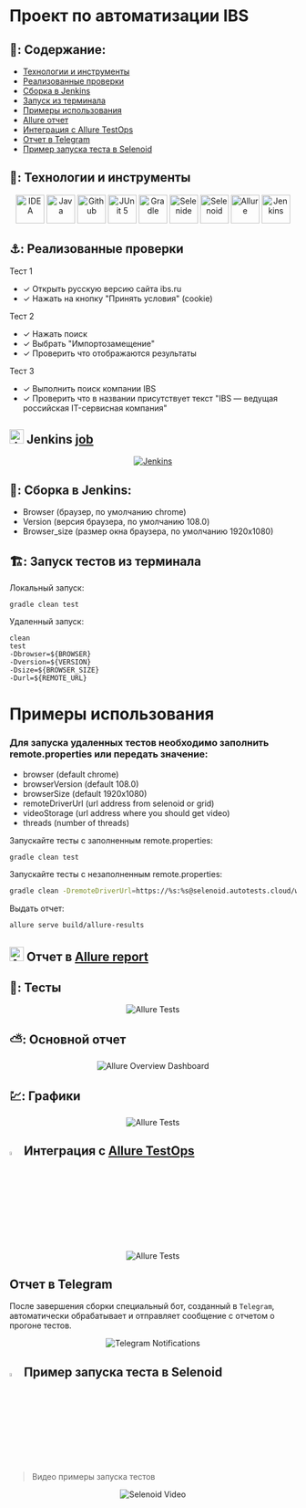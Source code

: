 # Проект по автоматизации IBS


## 🚀: Содержание:

- [Технологии и инструменты](#earth_africa-технологии-и-инструменты)
- [Реализованные проверки](#earth_africa-Реализованные-проверки)
- [Сборка в Jenkins](#earth_africa-Jenkins-job)
- [Запуск из терминала](#earth_africa-Запуск-тестов-из-терминала)
- [Примеры использования](#earth_africa-Allure-отчет)
- [Allure отчет](#earth_africa-Allure-отчет)
- [Интеграция с Allure TestOps](#-интеграция-с-allure-testops)
- [Отчет в Telegram](#earth_africa-Уведомление-в-Telegram-при-помощи-бота)
- [Пример запуска теста в Selenoid](#earth_africa-Примеры-видео-о-прохождении-тестов)

## 🧰: Технологии и инструменты

<p align="center">
<a href="https://www.jetbrains.com/idea/"><img src="image/logo/Idea.svg" width="50" height="50"  alt="IDEA"/></a>
<a href="https://www.java.com/"><img src="image/logo/Java.svg" width="50" height="50"  alt="Java"/></a>
<a href="https://github.com/"><img src="image/logo/GitHub.svg" width="50" height="50"  alt="Github"/></a>
<a href="https://junit.org/junit5/"><img src="image/logo/Junit5.svg" width="50" height="50"  alt="JUnit 5"/></a>
<a href="https://gradle.org/"><img src="image/logo/Gradle.svg" width="50" height="50"  alt="Gradle"/></a>
<a href="https://selenide.org/"><img src="image/logo/Selenide.svg" width="50" height="50"  alt="Selenide"/></a>
<a href="https://aerokube.com/selenoid/"><img src="image/logo/Selenoid.svg" width="50" height="50"  alt="Selenoid"/></a>
<a href="https://github.com/allure-framework/allure2"><img src="image/logo/Allure.svg" width="50" height="50"  alt="Allure"/></a>
<a href="https://www.jenkins.io/"><img src="image/logo/Jenkins.svg" width="50" height="50"  alt="Jenkins"/></a>
</p>

## ⚓: Реализованные проверки

 Тест 1
- ✓ Открыть русскую версию сайта ibs.ru
- ✓ Нажать на кнопку "Принять условия" (cookie)

 Тест 2
- ✓ Нажать поиск
- ✓ Выбрать "Импортозамещение"
- ✓ Проверить что отображаются результаты

 Тест 3
- ✓ Выполнить поиск компании IBS
- ✓ Проверить что в названии присутствует текст "IBS — ведущая российская IT-сервисная компания"


## <img src="image/logo/Jenkins.svg" width="25" height="25"  alt="Jenkins"/></a> Jenkins <a target="_blank" href="https://jenkins.autotests.cloud/job/valekseevUI/"> job </a>
<p align="center">
<a href="https://jenkins.autotests.cloud/job/valekseevUI/"> <img src="image/Jenkins01.jpg" alt="Jenkins"/></a>
</p>


## 🧙: Сборка в Jenkins:

- Browser (браузер, по умолчанию chrome)
- Version (версия браузера, по умолчанию 108.0)
- Browser_size (размер окна браузера, по умолчанию 1920x1080)



## 🏗️: Запуск тестов из терминала
Локальный запуск:
```
gradle clean test
```

Удаленный запуск:
```
clean
test
-Dbrowser=${BROWSER}
-Dversion=${VERSION}
-Dsize=${BROWSER_SIZE}
-Durl=${REMOTE_URL}
```

# Примеры использования

### Для запуска удаленных тестов необходимо заполнить remote.properties или передать значение:

* browser (default chrome)
* browserVersion (default 108.0)
* browserSize (default 1920x1080)
* remoteDriverUrl (url address from selenoid or grid)
* videoStorage (url address where you should get video)
* threads (number of threads)


Запускайте тесты с заполненным remote.properties:
```bash
gradle clean test
```

Запускайте тесты с незаполненным remote.properties:
```bash
gradle clean -DremoteDriverUrl=https://%s:%s@selenoid.autotests.cloud/wd/hub/ -DvideoStorage=https://selenoid.autotests.cloud/video/ -Dthreads=1 test
```

Выдать отчет:
```bash
allure serve build/allure-results
```
## <img src="image/logo/Allure.svg" width="25" height="25"  alt="Allure"/></a> Отчет в <a target="_blank" href="https://jenkins.autotests.cloud/job/valekseevUI">Allure report</a>

## 🧪: Тесты
<p align="center">
<img title="Allure Tests" src="image/Test.png">
</p>

## ⛅: Основной отчет
<p align="center">
<img title="Allure Overview Dashboard" src="image/report.jpg">
</p>

## 💹: Графики
<p align="center">
<img title="Allure Tests" src="image/graff.png">
</p>

## <img width="4%" title="Allure TestOPS" src="image/logo/Allure.svg"> Интеграция с [Allure TestOps](https://allure.autotests.cloud/launch/20548)
<p align="center">
<img title="Allure Tests" src="image/Test.png">
</p>

##   Отчет в Telegram
После завершения сборки специальный бот, созданный в <code>Telegram</code>, автоматически обрабатывает и отправляет сообщение с отчетом о прогоне тестов.

<p align="center">
<img title="Telegram Notifications" src="image/notification22.jpg">

## <img width="4%" title="Selenoid" src="image/logo/Selenoid.svg"> Пример запуска теста в Selenoid

> Видео примеры запуска тестов
<p align="center">
  <img title="Selenoid Video" src="image/video/video.gif">
</p>
